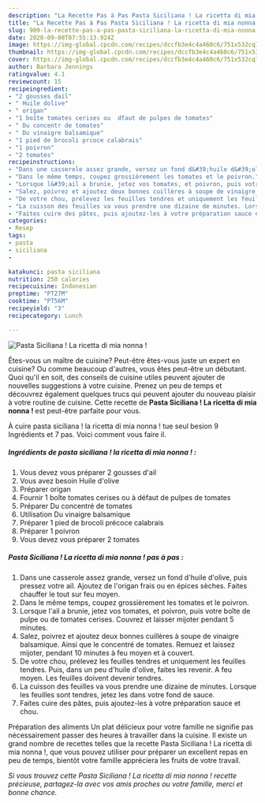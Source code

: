 ```yaml
---
description: "La Recette Pas à Pas Pasta Siciliana ! La ricetta di mia nonna !"
title: "La Recette Pas à Pas Pasta Siciliana ! La ricetta di mia nonna !"
slug: 909-la-recette-pas-a-pas-pasta-siciliana-la-ricetta-di-mia-nonna
date: 2020-09-08T07:55:13.924Z
image: https://img-global.cpcdn.com/recipes/dccfb3e4c4a460c6/751x532cq70/pasta-siciliana-la-ricetta-di-mia-nonna-photo-principale-de-la-recette.jpg
thumbnail: https://img-global.cpcdn.com/recipes/dccfb3e4c4a460c6/751x532cq70/pasta-siciliana-la-ricetta-di-mia-nonna-photo-principale-de-la-recette.jpg
cover: https://img-global.cpcdn.com/recipes/dccfb3e4c4a460c6/751x532cq70/pasta-siciliana-la-ricetta-di-mia-nonna-photo-principale-de-la-recette.jpg
author: Barbara Jennings
ratingvalue: 4.1
reviewcount: 15
recipeingredient:
- "2 gousses dail"
- " Huile dolive"
- " origan"
- "1 boîte tomates cerises ou  dfaut de pulpes de tomates"
- " Du concentr de tomates"
- " Du vinaigre balsamique"
- "1 pied de brocoli prcoce calabrais"
- "1 poivron"
- "2 tomates"
recipeinstructions:
- "Dans une casserole assez grande, versez un fond d&#39;huile d&#39;olive, puis pressez votre ail. Ajoutez de l&#39;origan frais ou en épices sèches. Faites chauffer le tout sur feu moyen."
- "Dans le même temps, coupez grossièrement les tomates et le poivron."
- "Lorsque l&#39;ail a brunie, jetez vos tomates, et poivron, puis votre boîte de pulpe ou de tomates cerises. Couvrez et laisser mijoter pendant 5 minutes."
- "Salez, poivrez et ajoutez deux bonnes cuillères à soupe de vinaigre balsamique. Ainsi que le concentré de tomates. Remuez et laissez mijoter, pendant 10 minutes à feu moyen et à couvert."
- "De votre chou, prélevez les feuilles tendres et uniquement les feuilles tendres. Puis, dans un peu d&#39;huile d&#39;olive, faites les revenir. A feu moyen. Les feuilles doivent devenir tendres."
- "La cuisson des feuilles va vous prendre une dizaine de minutes. Lorsque les feuilles sont tendres, jetez les dans votre fond de sauce."
- "Faites cuire des pâtes, puis ajoutez-les à votre préparation sauce et chou."
categories:
- Resep
tags:
- pasta
- siciliana
- 

katakunci: pasta siciliana  
nutrition: 250 calories
recipecuisine: Indonesian
preptime: "PT27M"
cooktime: "PT56M"
recipeyield: "3"
recipecategory: Lunch

---
```



![Pasta Siciliana ! La ricetta di mia nonna !](https://img-global.cpcdn.com/recipes/dccfb3e4c4a460c6/751x532cq70/pasta-siciliana-la-ricetta-di-mia-nonna-photo-principale-de-la-recette.jpg)

Êtes-vous un maître de cuisine? Peut-être êtes-vous juste un expert en cuisine? Ou comme beaucoup d'autres, vous êtes peut-être un débutant. Quoi qu'il en soit, des conseils de cuisine utiles peuvent ajouter de nouvelles suggestions à votre cuisine. Prenez un peu de temps et découvrez également quelques trucs qui peuvent ajouter du nouveau plaisir à votre routine de cuisine. Cette recette de <strong> Pasta Siciliana ! La ricetta di mia nonna ! </strong> est peut-être parfaite pour vous.

<!--inarticleads1-->

À cuire pasta siciliana ! la ricetta di mia nonna ! tue seul besion 9 Ingrédients et 7 pas. Voici comment vous faire il.

##### Ingrédients de pasta siciliana ! la ricetta di mia nonna ! :

1. Vous devez vous préparer 2 gousses d&#39;ail
1. Vous avez besoin  Huile d&#39;olive
1. Préparer  origan
1. Fournir 1 boîte tomates cerises ou à défaut de pulpes de tomates
1. Préparer  Du concentré de tomates
1. Utilisation  Du vinaigre balsamique
1. Préparer 1 pied de brocoli précoce calabrais
1. Préparer 1 poivron
1. Vous devez vous préparer 2 tomates




<!--inarticleads2-->

##### Pasta Siciliana ! La ricetta di mia nonna ! pas à pas :

1. Dans une casserole assez grande, versez un fond d&#39;huile d&#39;olive, puis pressez votre ail. Ajoutez de l&#39;origan frais ou en épices sèches. Faites chauffer le tout sur feu moyen.
1. Dans le même temps, coupez grossièrement les tomates et le poivron.
1. Lorsque l&#39;ail a brunie, jetez vos tomates, et poivron, puis votre boîte de pulpe ou de tomates cerises. Couvrez et laisser mijoter pendant 5 minutes.
1. Salez, poivrez et ajoutez deux bonnes cuillères à soupe de vinaigre balsamique. Ainsi que le concentré de tomates. Remuez et laissez mijoter, pendant 10 minutes à feu moyen et à couvert.
1. De votre chou, prélevez les feuilles tendres et uniquement les feuilles tendres. Puis, dans un peu d&#39;huile d&#39;olive, faites les revenir. A feu moyen. Les feuilles doivent devenir tendres.
1. La cuisson des feuilles va vous prendre une dizaine de minutes. Lorsque les feuilles sont tendres, jetez les dans votre fond de sauce.
1. Faites cuire des pâtes, puis ajoutez-les à votre préparation sauce et chou.




<!--inarticleads1-->

<p>
Préparation des aliments Un plat délicieux pour votre famille ne signifie pas nécessairement passer des heures à travailler dans la cuisine. Il existe un grand nombre de recettes telles que la recette Pasta Siciliana ! La ricetta di mia nonna !, que vous pouvez utiliser pour préparer un excellent repas en peu de temps, bientôt votre famille appréciera les fruits de votre travail.
</p>

<p>
<i>Si vous trouvez cette Pasta Siciliana ! La ricetta di mia nonna ! recette précieuse, partagez-la avec vos amis proches ou votre famille, merci et bonne chance.</i>
</p>
